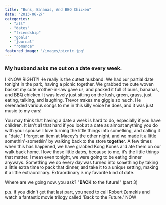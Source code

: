 ```yaml
---
title: "Buns, Bananas, And BBQ Chicken"
date: "2013-06-27"
categories: 
  - "all"
  - "dates"
  - "friendship"
  - "goals"
  - "journal"
  - "romance"
featured_image: "/images/picnic.jpg"
---
```


### My husband asks me out on a date every week.

I KNOW RIGHT?! He really is the cutest husband. We had our partial date tonight in the park, having a picnic together. We grabbed the cute woven basket my cute mother-in-law gave us, and packed it full of buns, bananas, and BBQ chicken. It was lovely just sitting on the lush, green, grass, just eating, talking, and laughing. Trevor makes me giggle so much. He serenaded various songs to me in this silly voice he does, and it was just music to my ears!

You may think that having a date a week is hard to do, especially if you have children. It isn't all that hard if you look at a date as almost anything you do with your spouse! I love turning the little things into something, and calling it a "date." I forgot an item at Macey's the other night, and we made it a little somethin'-somethin' by walking back to the store **together**. A few times when this has happened, we have grabbed Kong Kones and ate them on our walk back home. I love those little dates, because to me, it's the little things that matter. I mean even tonight, we were going to be eating dinner anyways. Something we do every day was turned into something by taking a little extra time to pack that dinner, and take it to a unique setting, making it a little extraordinary. Extraordinary is my favorite kind of date.

Where are we going now. you ask? "**BACK** to the future!" (part 3)

p.s. if you didn't get that last part, you need to call Robert Zemekis and watch a fantastic movie trilogy called "Back to the Future." NOW
